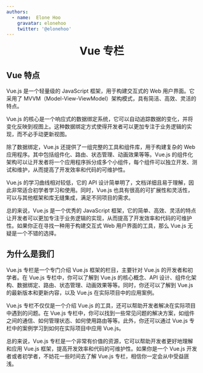 ```yaml
---
authors:
  - name:  Elone Hoo
    gravatar: elonehoo
    twitter: '@elonehoo'
---
```


<h1 align="center" style="margin:0;">Vue 专栏</h1>

<script setup>
import Author from '@theme/components/Author.vue'
import AuthorGrop from '@theme/components/AuthorGrop.vue'
</script>

<AuthorGrop>
  <Author />
</AuthorGrop>

## Vue 特点

Vue.js 是一个轻量级的 JavaScript 框架，用于构建交互式的 Web 用户界面。它采用了 MVVM（Model-View-ViewModel）架构模式，具有简洁、高效、灵活的特点。

Vue.js 的核心是一个响应式的数据绑定系统，它可以自动追踪数据的变化，并将变化反映到视图上。这种数据绑定方式使得开发者可以更加专注于业务逻辑的实现，而不必手动更新视图。

除了数据绑定，Vue.js 还提供了一组完整的工具和组件库，用于构建复杂的 Web 应用程序。其中包括组件化、路由、状态管理、动画效果等等。Vue.js 的组件化架构可以让开发者将一个应用程序拆分成多个小组件，每个组件可以独立开发、测试和维护，从而提高了开发效率和代码的可维护性。

Vue.js 的学习曲线相对较低，它的 API 设计简单明了，文档详细且易于理解，因此非常适合初学者学习和使用。同时，Vue.js 也具有很高的可扩展性和灵活性，可以与其他框架和库无缝集成，满足不同项目的需求。

总的来说，Vue.js 是一个优秀的 JavaScript 框架，它的简单、高效、灵活的特点让开发者可以更加专注于业务逻辑的实现，从而提高了开发效率和代码的可维护性。如果你正在寻找一种用于构建交互式 Web 用户界面的工具，那么 Vue.js 无疑是一个不错的选择。

## 为什么是我们

Vue.js 专栏是一个专门介绍 Vue.js 框架的栏目，主要针对 Vue.js 的开发者和初学者。在 Vue.js 专栏中，你可以了解到 Vue.js 的核心概念、API 设计、组件化架构、数据绑定、路由、状态管理、动画效果等等。同时，你还可以了解到 Vue.js 的最新版本和更新内容，以及 Vue.js 在实际项目中的应用案例。

Vue.js 专栏不仅仅是一个介绍 Vue.js 的工具，还可以帮助开发者解决在实际项目中遇到的问题。在 Vue.js 专栏中，你可以找到一些常见问题的解决方案，如组件之间的通信、如何管理状态、如何使用路由等等。此外，你还可以通过 Vue.js 专栏中的案例学习到如何在实际项目中应用 Vue.js。

总的来说，Vue.js 专栏是一个非常有价值的资源，它可以帮助开发者更好地理解和应用 Vue.js 框架，提高开发效率和代码的可维护性。如果你是一个 Vue.js 开发者或者初学者，不妨花一些时间去了解 Vue.js 专栏，相信你一定会从中受益匪浅。
